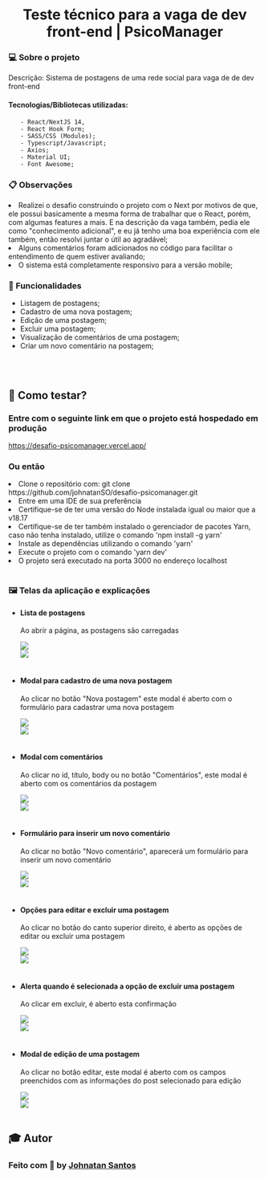 <h1 align="center">Teste técnico para a vaga de dev front-end | PsicoManager</h1>

<h3> 💻 Sobre o projeto</h3>

<p>Descrição: Sistema de postagens de uma rede social para vaga de de dev front-end</p>

<h4>Tecnologias/Bibliotecas utilizadas: </h4>

<ul>
  
    - React/NextJS 14, 
    - React Hook Form;
    - SASS/CSS (Modules);
    - Typescript/Javascript;
    - Axios;
    - Material UI;
    - Font Awesome;

</ul>

<h3>📋 Observações</h3>
<li>
    Realizei o desafio construindo o projeto com o Next por motivos de que, ele possui basicamente a mesma forma de trabalhar que o React, porém, com algumas features a mais. E na descrição da vaga também, pedia ele como "conhecimento adicional", e eu já tenho uma boa experiência com ele também, então resolvi juntar o útil ao agradável;
</li>

<li>
    Alguns comentários foram adicionados no código para facilitar o entendimento de quem estiver avaliando;
</li>

<li>
    O sistema está completamente responsivo para a versão mobile;
</li>
  
<h3>📝 Funcionalidades</h3>
  <ul>
    <li>Listagem de postagens;</li>
    <li>Cadastro de uma nova postagem;</li>
    <li>Edição de uma postagem;</li>
    <li>Excluir uma postagem;</li>
    <li>Visualização de comentários de uma postagem;</li>
    <li>Criar um novo comentário na postagem;</li>
  </ul>

<br />
<br />

<h2>👷 Como testar? </h2>
<h3>Entre com o seguinte link em que o projeto está hospedado em produção</h3>
<a href="https://desafio-psicomanager.vercel.app/">https://desafio-psicomanager.vercel.app/</a>

<h3>Ou então</h3>

<li>Clone o repositório com: git clone https://github.com/johnatanSO/desafio-psicomanager.git</li>
<li>Entre em uma IDE de sua preferência</li>
<li>Certifique-se de ter uma versão do Node instalada igual ou maior que a v18.17</li>
<li>Certifique-se de ter também instalado o gerenciador de pacotes Yarn, caso não tenha instalado, utilize o comando 'npm install -g yarn'</li>
<li>Instale as dependências utilizando o comando 'yarn'</li>
<li>Execute o projeto com o comando 'yarn dev'</li>
<li>O projeto será executado na porta 3000 no endereço localhost</li>
    
<br>

<h3>🖼 Telas da aplicação e explicações</h3>
<ul>
  <li>
    <h4>Lista de postagens</h4>
    <p>Ao abrir a página, as postagens são carregadas</p>
    <img src="https://github.com/johnatanSO/desafio-psicomanager/assets/69802042/7c29449f-571c-4b02-b341-9db182e0c0ac" />
     <br>
    <img src="https://github.com/johnatanSO/desafio-psicomanager/assets/69802042/f1f1111e-1d96-47d4-9dbb-f599f845ef8e" />
  </li>
  <br>

  <li>
    <h4>Modal para cadastro de uma nova postagem</h4>
    <p>Ao clicar no botão "Nova postagem" este modal é aberto com o formulário para cadastrar uma nova postagem</p>
    <img src="https://github.com/johnatanSO/desafio-psicomanager/assets/69802042/34c9501d-01e4-411d-8704-86ca537be245" />
     <br>
    <img src="https://github.com/johnatanSO/desafio-psicomanager/assets/69802042/5b8d56a8-d5be-4ca9-b760-9420875eb01d" />
  </li>

  <br>
  
  <li>
    <h4>Modal com comentários</h4>
    <p>Ao clicar no id, título, body ou no botão "Comentários", este modal é aberto com os comentários da postagem</p>
    <img src="https://github.com/johnatanSO/desafio-psicomanager/assets/69802042/8a6e778e-4cc5-404e-81ee-6a41975ecbb0" />
     <br>
    <img src="https://github.com/johnatanSO/desafio-psicomanager/assets/69802042/6b552856-e531-44d6-868f-653416aa35f2" />
  </li>

  <br>
  
  <li>
    <h4> Formulário para inserir um novo comentário</h4>
    <p>Ao clicar no botão "Novo comentário", aparecerá um formulário para inserir um novo comentário</p>
    <img src="https://github.com/johnatanSO/desafio-psicomanager/assets/69802042/69220f80-24f2-4432-9790-cf45f6b55881" />
     <br>
    <img src="https://github.com/johnatanSO/desafio-psicomanager/assets/69802042/7d34f32e-af74-4b16-8e4c-ff83b2b9934e" />
  </li>

  <br>
  
  <li>
    <h4> Opções para editar e excluir uma postagem</h4>
    <p>Ao clicar no botão do canto superior direito, é aberto as opções de editar ou excluir uma postagem</p>
    <img src="https://github.com/johnatanSO/desafio-psicomanager/assets/69802042/d9c57254-77cf-413c-8012-8514c7723214" />
     <br>
    <img src="https://github.com/johnatanSO/desafio-psicomanager/assets/69802042/848a5b8e-1742-4078-ad60-b88a669d11e2" />
  </li>

  <br>
  
  <li>
    <h4> Alerta quando é selecionada a opção de excluir uma postagem</h4>
    <p>Ao clicar em excluir, é aberto esta confirmação</p>
    <img src="https://github.com/johnatanSO/desafio-psicomanager/assets/69802042/47040f6b-5b98-44b9-835f-7690a5c9c1ef" />
     <br>
    <img src="https://github.com/johnatanSO/desafio-psicomanager/assets/69802042/caa965a7-7a88-4280-b5f4-4d234c475322" />
  </li>

   <br>
  
  <li>
    <h4> Modal de edição de uma postagem</h4>
    <p>Ao clicar no botão editar, este modal é aberto com os campos preenchidos com as informações do post selecionado para edição</p>
    <img src="https://github.com/johnatanSO/desafio-psicomanager/assets/69802042/c923bc5b-f8e4-48d1-986c-659c6b9251b4" />
     <br>
    <img src="https://github.com/johnatanSO/desafio-psicomanager/assets/69802042/204c32e2-074a-4ec9-bf76-952a7effe798" />
  </li>


   <br>
</ul>

<div>
 <h2>🎓 Autor</h2>
 <h3>Feito com 💜 by <a href="https://github.com/johnatanSO" target="_blank">Johnatan Santos</a></h3>
</div>

